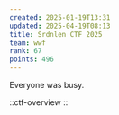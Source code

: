 ```yaml
---
created: 2025-01-19T13:31
updated: 2025-04-19T08:13
title: Srdnlen CTF 2025
team: wwf
rank: 67
points: 496
---
```


Everyone was busy.

::ctf-overview
::
